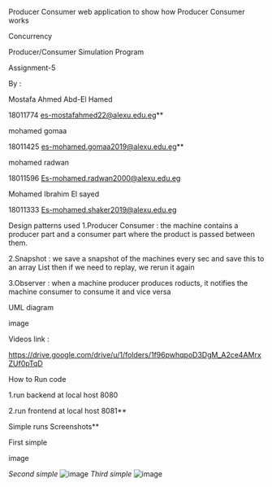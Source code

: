 Producer Consumer web application to show how Producer Consumer works ﻿

Concurrency

Producer/Consumer Simulation Program

Assignment-5

By :

Mostafa Ahmed Abd-El Hamed

 18011774 es-mostafahmed22@alexu.edu.eg**

mohamed gomaa

 18011425 es-mohamed.gomaa2019@alexu.edu.eg**

mohamed radwan

 18011596 Es-mohamed.radwan2000@alexu.edu.eg

Mohamed Ibrahim El sayed

 18011333 Es-mohamed.shaker2019@alexu.edu.eg

Design patterns used
  1.Producer Consumer : the machine contains a producer part and a consumer part where the product is passed between them.

  2.Snapshot : we save a snapshot of the machines every sec and save this to an array List then if we need to replay, we rerun it again

  3.Observer : when a machine producer produces roducts, it notifies the machine consumer to consume it and vice versa




UML diagram


image


Videos link :


https://drive.google.com/drive/u/1/folders/1f96pwhqpoD3DgM_A2ce4AMrxZUf0pTqD


How to Run code


  1.run backend at local host 8080

  2.run frontend at local host 8081**




Simple runs Screenshots**



First simple


image


*Second simple*
![image](https://user-images.githubusercontent.com/59110598/126704885-bdda57fb-629f-4dee-ba3b-5d3066e28050.png)
*Third simple*
![image](https://user-images.githubusercontent.com/59110598/126704909-58c827cd-e1e7-4881-81d8-5cdc8b727961.png)
